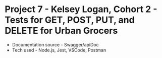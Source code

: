 # Project 7 - Kelsey Logan, Cohort 2 - Tests for GET, POST, PUT, and DELETE for Urban Grocers
* Documentation source - Swagger/apiDoc
* Tech used - Node.js, Jest, VSCode, Postman